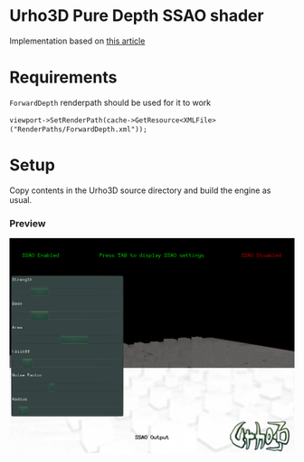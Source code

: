 # Urho3D Pure Depth SSAO shader

Implementation based on [this article](http://theorangeduck.com/page/pure-depth-ssao)

# Requirements
`ForwardDepth` renderpath should be used for it to work
```
viewport->SetRenderPath(cache->GetResource<XMLFile>("RenderPaths/ForwardDepth.xml"));
```

# Setup
Copy contents in the Urho3D source directory and build the engine as usual.

### Preview
![alt tag](https://github.com/ArnisLielturks/Urho3D-SSAO-Shader/blob/master/Screenshots/preview.png)
